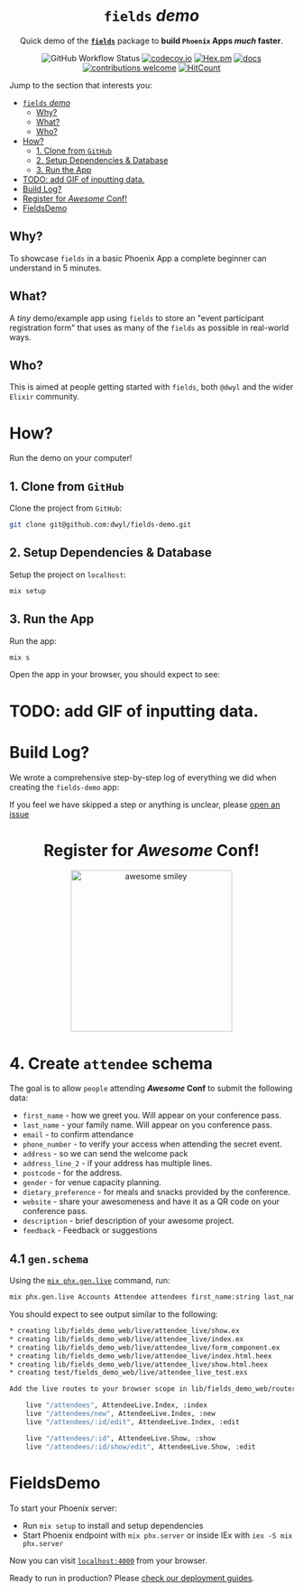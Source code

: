<div align="center">

# `fields` _demo_

Quick demo of the [**`fields`**](https://github.com/dwyl/fields) package to **build `Phoenix` Apps _much_ faster**.

![GitHub Workflow Status](https://img.shields.io/github/actions/workflow/status/dwyl/fields-demo/ci.yml?label=build&style=flat-square&branch=main)
[![codecov.io](https://img.shields.io/codecov/c/github/dwyl/fields-demo/main.svg?style=flat-square)](https://codecov.io/github/dwyl/fields-demo?branch=main)
[![Hex.pm](https://img.shields.io/hexpm/v/fields?color=brightgreen&style=flat-square)](https://hex.pm/packages/fields)
[![docs](https://img.shields.io/badge/docs-amaze-brightgreen?style=flat-square)](https://hexdocs.pm/fields/api-reference.html)
[![contributions welcome](https://img.shields.io/badge/contributions-welcome-brightgreen.svg?style=flat-square)](https://github.com/dwyl/fields/issues)
[![HitCount](https://hits.dwyl.com/dwyl/fields-demo.svg)](https://hits.dwyl.com/dwyl/fields-demo)

</div>

Jump to the section that interests you:

- [`fields` _demo_](#fields-demo)
  - [Why?](#why)
  - [What?](#what)
  - [Who?](#who)
- [How?](#how)
  - [1. Clone from `GitHub`](#1-clone-from-github)
  - [2. Setup Dependencies \& Database](#2-setup-dependencies--database)
  - [3. Run the App](#3-run-the-app)
- [TODO: add GIF of inputting data.](#todo-add-gif-of-inputting-data)
- [Build Log?](#build-log)
- [Register for _Awesome_ Conf!](#register-for-awesome-conf)
- [FieldsDemo](#fieldsdemo)



## Why?

To showcase `fields` in a basic Phoenix App a complete beginner can understand in 5 minutes.

## What?

A _tiny_ demo/example app using `fields` to store an "event participant registration form"
that uses as many of the `fields` as possible in real-world ways. 

## Who?

This is aimed at people getting started with `fields`,
both `@dwyl` and the wider `Elixir` community.

# How?

Run the demo on your computer!

## 1. Clone from `GitHub`

Clone the project from `GitHub`:

```sh
git clone git@github.com:dwyl/fields-demo.git
```

## 2. Setup Dependencies & Database

Setup the project on `localhost`:

```sh
mix setup
```

## 3. Run the App

Run the app:

```sh
mix s
```

Open the app in your browser,
you should expect to see:

# TODO: add GIF of inputting data.


# Build Log?

We wrote a comprehensive step-by-step log 
of everything we did 
when creating the `fields-demo` app:


If you feel we have skipped a step
or anything is unclear,
please 
[open an issue](https://github.com/dwyl/fields-demo/issues)


<div align="center">

# Register for _Awesome_ Conf! 

<img width="286" alt="awesome smiley" src="https://github.com/dwyl/content/assets/194400/dc803ac9-97e9-4088-9c3d-819d0de42aec">

</div>


# 4. Create `attendee` schema

The goal is to allow `people` attending **_Awesome_ Conf**
to submit the following data:

+ `first_name` - how we greet you. Will appear on your conference pass.
+ `last_name` - your family name. Will appear on you conference pass.
+ `email` - to confirm attendance
+ `phone_number`  - to verify your access when attending the secret event.
+ `address` - so we can send the welcome pack
+ `address_line_2` - if your address has multiple lines.
+ `postcode` - for the address.
+ `gender` - for venue capacity planning.
+ `dietary_preference` - for meals and snacks provided by the conference.
+ `website` - share your awesomeness and have it as a QR code on your conference pass.
+ `description` - brief description of your awesome project.
+ `feedback` - Feedback or suggestions


## 4.1 `gen.schema`

Using the 
[`mix phx.gen.live`](https://hexdocs.pm/phoenix/Mix.Tasks.Phx.Gen.Schema.html)
command, 
run: 
```sh
mix phx.gen.live Accounts Attendee attendees first_name:string last_name:string email:string --no-context
```

You should expect to see output similar to the following:

```sh
* creating lib/fields_demo_web/live/attendee_live/show.ex
* creating lib/fields_demo_web/live/attendee_live/index.ex
* creating lib/fields_demo_web/live/attendee_live/form_component.ex
* creating lib/fields_demo_web/live/attendee_live/index.html.heex
* creating lib/fields_demo_web/live/attendee_live/show.html.heex
* creating test/fields_demo_web/live/attendee_live_test.exs

Add the live routes to your browser scope in lib/fields_demo_web/router.ex:

    live "/attendees", AttendeeLive.Index, :index
    live "/attendees/new", AttendeeLive.Index, :new
    live "/attendees/:id/edit", AttendeeLive.Index, :edit

    live "/attendees/:id", AttendeeLive.Show, :show
    live "/attendees/:id/show/edit", AttendeeLive.Show, :edit
```


# FieldsDemo

To start your Phoenix server:

  * Run `mix setup` to install and setup dependencies
  * Start Phoenix endpoint with `mix phx.server` or inside IEx with `iex -S mix phx.server`

Now you can visit [`localhost:4000`](http://localhost:4000) from your browser.

Ready to run in production? Please [check our deployment guides](https://hexdocs.pm/phoenix/deployment.html).


